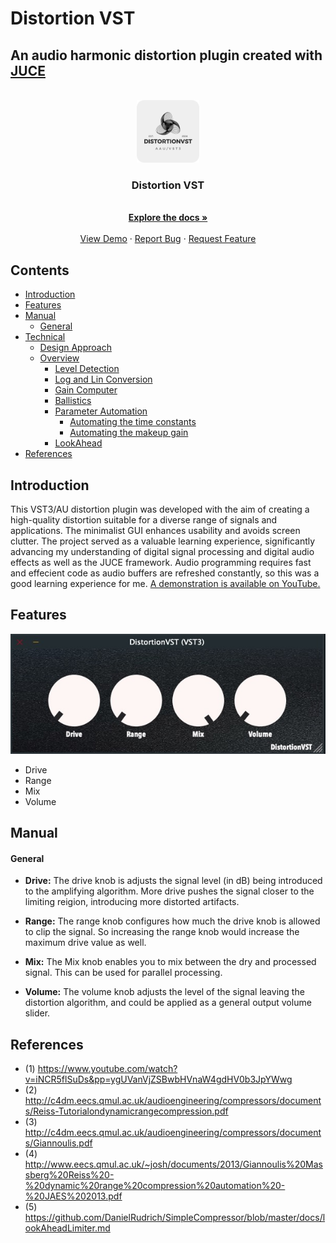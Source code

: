 <!-- omit in toc -->

# Distortion VST

<!-- omit in toc -->

## An audio harmonic distortion plugin created with [JUCE](https://juce.com/)

<!-- PROJECT LOGO -->
<br />
<div align="center">
  <a href="https://github.com/shyamal10">
    <img src="images/logo.png" alt="Logo" width="100" height="100">
  </a>

  <h3 align="center">Distortion VST</h3>

  <p align="center">
    <br />
    <a href="https://github.com/othneildrew/Best-README-Template"><strong>Explore the docs »</strong></a>
    <br />
    <br />
    <a href="">View Demo</a>
    ·
    <a href="https://github.com/shyamal10/DistortionVST/issues">Report Bug</a>
    ·
    <a href="https://github.com/shyamal10/DistortionVST/issues">Request Feature</a>
  </p>
</div>
<!-- omit in toc -->

## Contents

- [Introduction](#introduction)
- [Features](#features)
- [Manual](#manual)
  - [General](#general)
- [Technical](#technical)
  - [Design Approach](#design-approach)
  - [Overview](#overview)
    - [Level Detection](#level-detection)
    - [Log and Lin Conversion](#log-and-lin-conversion)
    - [Gain Computer](#gain-computer-1)
    - [Ballistics](#ballistics-1)
    - [Parameter Automation](#parameter-automation-1)
      - [Automating the time constants](#automating-the-time-constants)
      - [Automating the makeup gain](#automating-the-makeup-gain)
    - [LookAhead](#lookahead)
- [References](#references)

## Introduction

This VST3/AU distortion plugin was developed with the aim of creating a high-quality distortion suitable for a diverse range of signals and applications. The minimalist GUI enhances usability and avoids screen clutter. The project served as a valuable learning experience, significantly advancing my understanding of digital signal processing and digital audio effects as well as the JUCE framework. Audio programming requires fast and effecient code as audio buffers are refreshed constantly, so this was a good learning experience for me. [A demonstration is available on YouTube.]()

## Features

![VST image](images/VST.png)

- Drive
- Range
- Mix
- Volume

## Manual

#### General

- **Drive:** The drive knob is adjusts the signal level (in dB) being introduced to the amplifying algorithm. More drive pushes the signal closer to the limiting reigion, introducing more distorted artifacts.

- **Range:** The range knob configures how much the drive knob is allowed to clip the signal. So increasing the range knob would increase the maximum drive value as well.

- **Mix:** The Mix knob enables you to mix between the dry and processed signal. This can be used for parallel processing.

- **Volume:** The volume knob adjusts the level of the signal leaving the distortion algorithm, and could be applied as a general output volume slider.

## References

- (1) https://www.youtube.com/watch?v=iNCR5flSuDs&pp=ygUVanVjZSBwbHVnaW4gdHV0b3JpYWwg
- (2) http://c4dm.eecs.qmul.ac.uk/audioengineering/compressors/documents/Reiss-Tutorialondynamicrangecompression.pdf
- (3) http://c4dm.eecs.qmul.ac.uk/audioengineering/compressors/documents/Giannoulis.pdf
- (4) http://www.eecs.qmul.ac.uk/~josh/documents/2013/Giannoulis%20Massberg%20Reiss%20-%20dynamic%20range%20compression%20automation%20-%20JAES%202013.pdf
- (5) https://github.com/DanielRudrich/SimpleCompressor/blob/master/docs/lookAheadLimiter.md

[1]: https://www.youtube.com/watch?v=iNCR5flSuDs&pp=ygUVanVjZSBwbHVnaW4gdHV0b3JpYWwg
[2]: http://c4dm.eecs.qmul.ac.uk/audioengineering/compressors/documents/Reiss-Tutorialondynamicrangecompression.pdf
[3]: http://c4dm.eecs.qmul.ac.uk/audioengineering/compressors/documents/Giannoulis.pdf
[4]: http://www.eecs.qmul.ac.uk/~josh/documents/2013/Giannoulis%20Massberg%20Reiss%20-%20dynamic%20range%20compression%20automation%20-%20JAES%202013.pdf
[5]: https://github.com/DanielRudrich/SimpleCompressor/blob/master/docs/lookAheadLimiter.md
